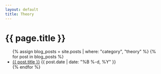 ```yaml
---
layout: default
title: Theory
---
```


<h1>{{ page.title }}</h1>

<ul>
  {% assign blog_posts = site.posts | where: "category", "theory" %}
  {% for post in blog_posts %}
    <li>
      <a href="{{ post.url }}">{{ post.title }}</a>
      <span class="date">{{ post.date | date: "%B %-d, %Y" }}</span>
    </li>
  {% endfor %}
</ul>